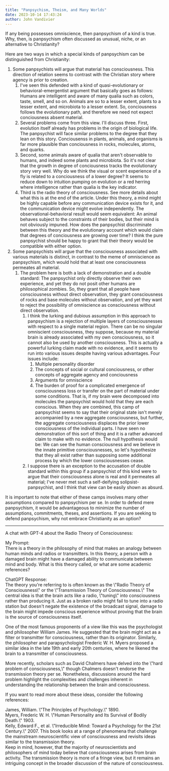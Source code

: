 ```yaml
---
title: "Panpsychism, Theism, and Many Worlds"
date: 2023-10-14 17:43:24
author: John Vandivier
---
```




<!-- wp:paragraph -->
<p>If any being possesses omniscience, then panpsychism of a kind is true. Why, then, is panpsychism often discussed as unusual, niche, or an alternative to Christianity?</p>
<!-- /wp:paragraph -->

<!-- wp:paragraph -->
<p>Here are two ways in which a special kinds of panpsychism can be distinguished from Christianity:</p>
<!-- /wp:paragraph -->

<!-- wp:list {\"ordered\":true} -->
<ol><li>Some panpsychists will argue that material has consciousness. This direction of relation seems to contrast with the Christian story where agency is prior to creation.<ol><li>I've seen this defended with a kind of quasi-evolutionary or behavioral-emergentist argument that basically goes as follows: Humans are intelligent and aware of many qualia such as colors, taste, smell, and so on. Animals are so to a lesser extent, plants to a lesser extent, and microbiota to a lesser extent. So, conciousness follows the evolutionary path, and therefore we need not expect conciousness absent material.</li><li>Several problems come from this view. I'll discuss three. First, evolution itself already has problems in the origin of biological life. The panpsychist will face similar problems to the degree that they lean on this story. Conciousenss in plants, animals, and organisms is far more plausible than conciousness in rocks, molecules, atoms, and quarks.</li><li>Second, some animals aware of qualia that aren't observable to humans, and indeed some plants and microbiota. So it's not clear that the growth in degree of conciousness tracks the evolutionary story very well. Why do we think the visual or scent experience of a fly is related to a conciousness of a lower degree? It seems to reduce down to intuition pumping on evolution or a red herring where intelligence rather than qualia is the key indicator.</li><li>Third is the radio theory of consciousness. See more details about what this is at the end of the article. Under this theory, a mind might be highly capable before any communication device exists for it, and the communication device might evolve independently. The observational-behavioral result would seem equivalent: An animal behaves subject to the constraints of their bodies, but their mind is not obviously impuned. How does the panpsychist discriminate between this theory and the evolutionary account which would claim that degrees of conciousness are growing over time? I think the pure panpsychist should be happy to grant that their theory would be compatible with either option.</li></ol></li><li>Some panpsychists will argue that the consciousness associated with various materials is distinct, in contrast to the meme of omniscience as panpsychism, which would hold that at least one consciousness permeates all material.<ol><li>The problem here is both a lack of demonstration and a double standard: The panpsychist only directly observe their own experience, and yet they do not posit other humans are philosophical zombies. So, they grant that all people have consciousness without direct observation, they grant consciousness of rocks and base molecules without observation, and yet they want to reject the possibility of omniscience as consciousness without direct observation.<ol><li>I think the lurking and dubious assumption in this approach to panpsychism is a rejection of multiple layers of consciousnesses with respect to a single material region. There can be no singular omniscient consciousness, they suppose, because my material brain is already associated with my own consciousness, so it cannot also be used by another consciousness. This is actually a powerful lurking claim made with no evidence, and it seems to run into various issues despite having various advantages. Four issues include:<ol><li>Multiple personality disorder</li><li>The concepts of social or cultural conciousness, or other concepts of aggregate agency and conciousness</li><li>Arguments for omniscience</li><li>The burden of proof for a complicated emergence of consciousness loss or transfer on the part of material under some conditions. That is, if my brain were decomposed into molecules the panpsychist would hold that they are each conscious. When they are combined, this camp of panpsychist seems to say that their original state isn't merely accompanied by a new aggregate consciousness, but further, the aggregate consciousness displaces the prior lower consciousness of the individual parts. I have seen no demonstration of this sort of thing and it is a rather advanced claim to make with no evidence. The null hypothesis would be: We can see the human consciousness and we believe in the innate primitive consciousnesses, so let's hypothesize that they all exist rather than supposing some additional process by which the lower consciousnesses cease.</li></ol></li><li>I suppose there is an exception to the accusation of double standard within this group if a panpsychist of this kind were to argue that their consciousness alone is real and it permeates all material; I've never met such a self-deifying solipsist-panpsychist, and I think that view can be easily shown as absurd.</li></ol></li></ol></li></ol>
<!-- /wp:list -->

<!-- wp:paragraph -->
<p>It is important to note that either of these camps involves many other assumptions compared to panpsychism per se. In order to defend mere panpsychism, it would be advantageous to minimize the number of assumptions, commitments, theses, and assertions. If you are seeking to defend panpsychism, why not embrace Christianity as an option?</p>
<!-- /wp:paragraph -->

<!-- wp:separator -->
<hr class=\"wp-block-separator\"/>
<!-- /wp:separator -->

<!-- wp:paragraph -->
<p>A chat with GPT-4 about the Radio Theory of Consciousness:</p>
<!-- /wp:paragraph -->

<!-- wp:paragraph -->
<p>My Prompt:<br>There is a theory in the philosophy of mind that makes an analogy between human minds and radios or transmitters. In this theory, a person with a damaged brain might have a damaged ability to communicate between mind and body. What is this theory called, or what are some academic references?</p>
<!-- /wp:paragraph -->

<!-- wp:paragraph -->
<p>ChatGPT Response:<br>The theory you're referring to is often known as the \"Radio Theory of Consciousness\" or the \"Transmission Theory of Consciousness.\" The central idea is that the brain acts like a radio, \"tuning\" into consciousness rather than producing it. Just as a broken radio might fail to tune into a radio station but doesn't negate the existence of the broadcast signal, damage to the brain might impede conscious experience without proving that the brain is the source of consciousness itself.</p>
<!-- /wp:paragraph -->

<!-- wp:paragraph -->
<p>One of the most famous proponents of a view like this was the psychologist and philosopher William James. He suggested that the brain might act as a filter or transmitter for consciousness, rather than its originator. Similarly, the philosopher and parapsychologist Frederic W. H. Myers proposed a similar idea in the late 19th and early 20th centuries, where he likened the brain to a transmitter of consciousness.</p>
<!-- /wp:paragraph -->

<!-- wp:paragraph -->
<p>More recently, scholars such as David Chalmers have delved into the \"hard problem of consciousness,\" though Chalmers doesn't endorse the transmission theory per se. Nonetheless, discussions around the hard problem highlight the complexities and challenges inherent in understanding the relationship between the brain and consciousness.</p>
<!-- /wp:paragraph -->

<!-- wp:paragraph -->
<p>If you want to read more about these ideas, consider the following references:</p>
<!-- /wp:paragraph -->

<!-- wp:paragraph -->
<p>James, William. \"The Principles of Psychology.\" 1890.<br>Myers, Frederic W. H. \"Human Personality and Its Survival of Bodily Death.\" 1903.<br>Kelly, Edward F., et al. \"Irreducible Mind: Toward a Psychology for the 21st Century.\" 2007. This book looks at a range of phenomena that challenge the mainstream neuroscientific view of consciousness and revisits ideas similar to the transmission theory.<br>Keep in mind, however, that the majority of neuroscientists and philosophers of mind today believe that consciousness arises from brain activity. The transmission theory is more of a fringe view, but it remains an intriguing concept in the broader discussion of the nature of consciousness.</p>
<!-- /wp:paragraph -->